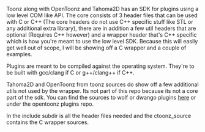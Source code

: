 Toonz along with OpenToonz and Tahoma2D has an SDK for plugins using a low level COM like API. The core consists of 3 header files that can be used with C or C++ (The core headers do not use C++ specific stuff like STL or any additional extra library), there are in addition a few util headers that are optional (Requires C++ however) and a wrapper header that's C++ specific which is how you're meant to use the low level SDK. Because this will easily get well out of scope, I will be showing off a C wrapper and a couple of examples.

Plugins are meant to be compiled against the operating system. They're to be built with gcc/clang if C or g++/clang++ if C++.

Tahoma2D and OpenToonz from toonz sources do show off a few additional utils not used by the wrapper. Its not part of this repo because its not a core part of the sdk. You can find the sources to wolf or dwango plugins [here](https://www.github.com/tahoma2d/tahoma2d_plugins) or under the opentoonz plugins repo.

In the include subdir is all the header files needed and the ctoonz_source contains the C wrapper sources.